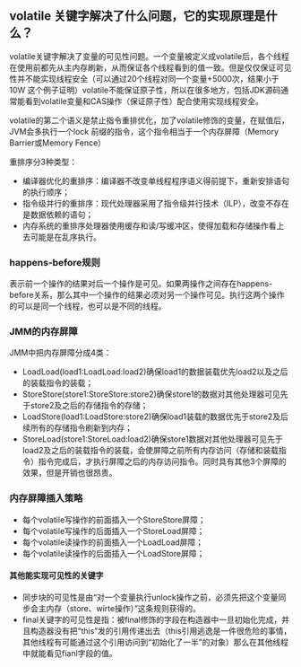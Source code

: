 ## volatile 关键字解决了什么问题，它的实现原理是什么？
volatile关键字解决了变量的可见性问题。一个变量被定义成volatile后，各个线程在使用前都先从主内存刷新，从而保证各个线程看到的值一致。但是仅仅保证可见性并不能实现线程安全（可以通过20个线程对同一个变量+5000次，结果小于10W 这个例子证明）volatile不能保证原子性，所以在很多地方，包括JDK源码通常能看到volatile变量和CAS操作（保证原子性）配合使用实现线程安全。

volatile的第二个语义是禁止指令重排优化，加了volatile修饰的变量，在赋值后，JVM会多执行一个lock 前缀的指令，这个指令相当于一个内存屏障（Memory Barrier或Memory Fence）

重排序分3种类型：

- 编译器优化的重排序：编译器不改变单线程程序语义得前提下，重新安排语句的执行顺序；
- 指令级并行的重排序：现代处理器采用了指令级并行技术（ILP），改变不存在是数据依赖的语句；
- 内存系统的重排序处理器使用缓存和读/写缓冲区，使得加载和存储操作看上去可能是在乱序执行。

### happens-before规则
表示前一个操作的结果对后一个操作是可见。如果两操作之间存在happens-before关系，那么其中一个操作的结果必须对另一个操作可见。执行这两个操作的可以是同一个线程，也可以是不同的线程。

### JMM的内存屏障
JMM中把内存屏障分成4类：

- LoadLoad(load1:LoadLoad:load2)确保load1的数据装载优先load2以及之后的装载指令的装载；
- StoreStore(store1:StoreStore:store2)确保store1的数据对其他处理器可见先于store2及之后的存储指令的存储；
- LoadStore(load1:LoadStore:store2)确保load1装载的数据优先于store2及后续所有的存储指令刷新到内存；
- StoreLoad(store1:StoreLoad:load2)确保store1数据对其他处理器可见先于load2及之后的装载指令的装载，会使屏障之前所有内存访问（存储和装载指令）指令完成后，才执行屏障之后的内存访问指令。同时具有其他3个屏障的效果，但是开销也很昂贵。

### 内存屏障插入策略

- 每个volatile写操作的前面插入一个StoreStore屏障；
- 每个volatile写操作的后面插入一个StoreLoad屏障；
- 每个volatile读操作的前面插入一个LoadLoad屏障；
- 每个volatile读操作的后面插入一个LoadStore屏障；

#### 其他能实现可见性的关键字

- 同步块的可见性是由“对一个变量执行unlock操作之前，必须先把这个变量同步会主内存（store、wirte操作）”这条规则获得的。
- final关键字的可见性是指：被final修饰的字段在构造器中一旦初始化完成，并且构造器没有把“this”发的引用传递出去（this引用逃逸是一件很危险的事情，其他线程有可能通过这个引用访问到“初始化了一半”的对象）那么在其他线程中就能看见fianl字段的值。
